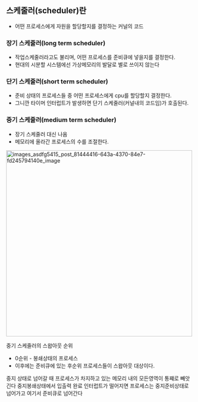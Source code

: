 ## 스케줄러(scheduler)란
* 어떤 프로세스에게 자원을 할당할지를 결정하는 커널의 코드


### 장기 스케줄러(long term scheduler)
* 작업스케줄러라고도 불리며, 어떤 프로세스를 준비큐에 넣을지를 결정한다.
* 현대의 시분할 시스템에선 가상메모리의 발달로 별로 쓰이지 않는다
### 단기 스케줄러(short term scheduler)
* 준비 상태의 프로세스들 중 어떤 프로세스에게 cpu를 할당할지 결정한다.
* 그니깐 타이머 인터럽트가 발생하면 단기 스케줄러(커널내의 코드임)가 호출된다.
### 중기 스케줄러(medium term scheduler)
* 장기 스케줄러 대신 나옴
* 메모리에 올라간 프로세스의 수를 조절한다.

<img width="500" alt="images_asdfg5415_post_81444416-643a-4370-84e7-fd245794140e_image" src="https://github.com/Jung-MinGi/ComputerScience/assets/118701129/1142a16b-bf2c-46b5-8374-564abe556a0d">

중기 스케줄러의 스왑아웃 순위
* 0순위 - 봉쇄상태의 프로세스
*  이후에는 준비큐에 있는 후순위 프로세스들이 스왑아웃 대상이다.

중지 상태로 넘어갈 때 프로세스가 차지하고 있는 메모리 내의 모든영역이 통쨰로 빼앗긴다 
중지봉쇄상태에서 입출력 완료 인터럽트가 떨어지면 프로세스는 중지준비상태로 넘어가고 여기서 준비큐로 넘어간다 
